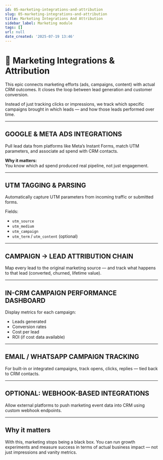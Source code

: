 ```yaml
---
id: 05-marketing-integrations-and-attribution
slug: 05-marketing-integrations-and-attribution
title: Marketing Integrations And Attribution
sidebar_label: Marketing module
tags: []
url: null
date_created: '2025-07-19 13:46'
---
```

# 📣 Marketing Integrations & Attribution

This epic connects marketing efforts (ads, campaigns, content) with actual CRM outcomes. It closes the loop between lead generation and customer conversion.

Instead of just tracking clicks or impressions, we track which specific campaigns brought in which leads — and how those leads performed over time.

---
## GOOGLE & META ADS INTEGRATIONS

Pull lead data from platforms like Meta’s Instant Forms, match UTM parameters, and associate ad spend with CRM contacts.

**Why it matters:**  
You know which ad spend produced real pipeline, not just engagement.

---
## UTM TAGGING & PARSING

Automatically capture UTM parameters from incoming traffic or submitted forms.

Fields:
- `utm_source`
- `utm_medium`
- `utm_campaign`
- `utm_term` / `utm_content` (optional)

---
## CAMPAIGN → LEAD ATTRIBUTION CHAIN

Map every lead to the original marketing source — and track what happens to that lead (converted, churned, lifetime value).

---
## IN-CRM CAMPAIGN PERFORMANCE DASHBOARD

Display metrics for each campaign:
- Leads generated  
- Conversion rates  
- Cost per lead  
- ROI (if cost data available)

---
## EMAIL / WHATSAPP CAMPAIGN TRACKING

For built-in or integrated campaigns, track opens, clicks, replies — tied back to CRM contacts.

---
## OPTIONAL: WEBHOOK-BASED INTEGRATIONS

Allow external platforms to push marketing event data into CRM using custom webhook endpoints.

---
## Why it matters

With this, marketing stops being a black box. You can run growth experiments and measure success in terms of actual business impact — not just impressions and vanity metrics.
